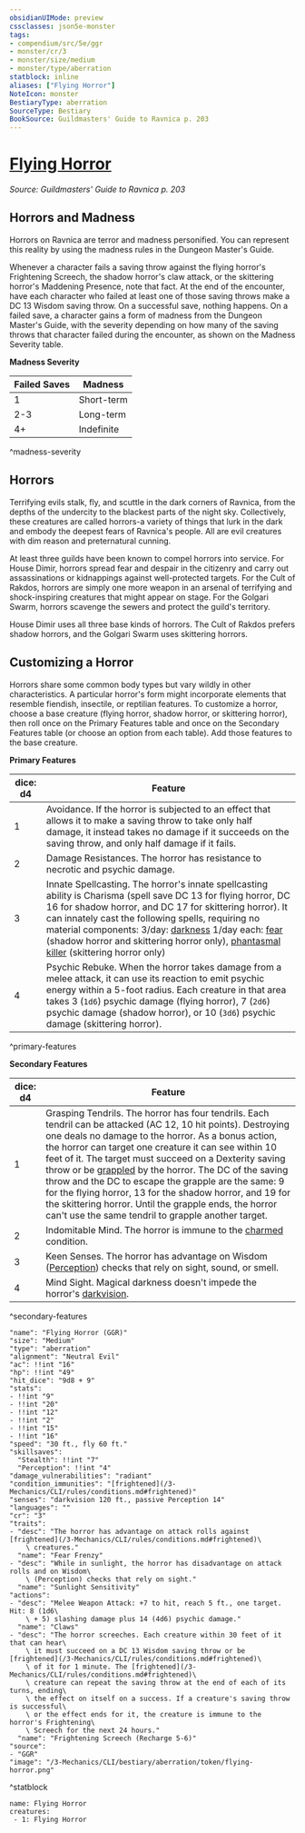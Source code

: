 ```yaml
---
obsidianUIMode: preview
cssclasses: json5e-monster
tags:
- compendium/src/5e/ggr
- monster/cr/3
- monster/size/medium
- monster/type/aberration
statblock: inline
aliases: ["Flying Horror"]
NoteIcon: monster
BestiaryType: aberration
SourceType: Bestiary
BookSource: Guildmasters' Guide to Ravnica p. 203
---
```

# [Flying Horror](3-Mechanics\CLI\bestiary\aberration/flying-horror-ggr.md)
*Source: Guildmasters' Guide to Ravnica p. 203*  

## Horrors and Madness

Horrors on Ravnica are terror and madness personified. You can represent this reality by using the madness rules in the Dungeon Master's Guide.

Whenever a character fails a saving throw against the flying horror's Frightening Screech, the shadow horror's claw attack, or the skittering horror's Maddening Presence, note that fact. At the end of the encounter, have each character who failed at least one of those saving throws make a DC 13 Wisdom saving throw. On a successful save, nothing happens. On a failed save, a character gains a form of madness from the Dungeon Master's Guide, with the severity depending on how many of the saving throws that character failed during the encounter, as shown on the Madness Severity table.

**Madness Severity**

| Failed Saves | Madness |
|--------------|---------|
| 1 | Short-term |
| 2-3 | Long-term |
| 4+ | Indefinite |
^madness-severity

## Horrors

Terrifying evils stalk, fly, and scuttle in the dark corners of Ravnica, from the depths of the undercity to the blackest parts of the night sky. Collectively, these creatures are called horrors-a variety of things that lurk in the dark and embody the deepest fears of Ravnica's people. All are evil creatures with dim reason and preternatural cunning.

At least three guilds have been known to compel horrors into service. For House Dimir, horrors spread fear and despair in the citizenry and carry out assassinations or kidnappings against well-protected targets. For the Cult of Rakdos, horrors are simply one more weapon in an arsenal of terrifying and shock-inspiring creatures that might appear on stage. For the Golgari Swarm, horrors scavenge the sewers and protect the guild's territory.

House Dimir uses all three base kinds of horrors. The Cult of Rakdos prefers shadow horrors, and the Golgari Swarm uses skittering horrors.

## Customizing a Horror

Horrors share some common body types but vary wildly in other characteristics. A particular horror's form might incorporate elements that resemble fiendish, insectile, or reptilian features. To customize a horror, choose a base creature (flying horror, shadow horror, or skittering horror), then roll once on the Primary Features table and once on the Secondary Features table (or choose an option from each table). Add those features to the base creature.


**Primary Features**

| dice: d4 | Feature |
|----------|---------|
| 1 | Avoidance. If the horror is subjected to an effect that allows it to make a saving throw to take only half damage, it instead takes no damage if it succeeds on the saving throw, and only half damage if it fails. |
| 2 | Damage Resistances. The horror has resistance to necrotic and psychic damage. |
| 3 | Innate Spellcasting. The horror's innate spellcasting ability is Charisma (spell save DC 13 for flying horror, DC 16 for shadow horror, and DC 17 for skittering horror). It can innately cast the following spells, requiring no material components: 3/day: [darkness](/3-Mechanics/CLI/spells/darkness.md) 1/day each: [fear](/3-Mechanics/CLI/spells/fear.md) (shadow horror and skittering horror only), [phantasmal killer](/3-Mechanics/CLI/spells/phantasmal-killer.md) (skittering horror only) |
| 4 | Psychic Rebuke. When the horror takes damage from a melee attack, it can use its reaction to emit psychic energy within a 5-foot radius. Each creature in that area takes 3 (`1d6`) psychic damage (flying horror), 7 (`2d6`) psychic damage (shadow horror), or 10 (`3d6`) psychic damage (skittering horror). |
^primary-features

**Secondary Features**

| dice: d4 | Feature |
|----------|---------|
| 1 | Grasping Tendrils. The horror has four tendrils. Each tendril can be attacked (AC 12, 10 hit points). Destroying one deals no damage to the horror. As a bonus action, the horror can target one creature it can see within 10 feet of it. The target must succeed on a Dexterity saving throw or be [grappled](/3-Mechanics/CLI/rules/conditions.md#grappled) by the horror. The DC of the saving throw and the DC to escape the grapple are the same: 9 for the flying horror, 13 for the shadow horror, and 19 for the skittering horror. Until the grapple ends, the horror can't use the same tendril to grapple another target. |
| 2 | Indomitable Mind. The horror is immune to the [charmed](/3-Mechanics/CLI/rules/conditions.md#charmed) condition. |
| 3 | Keen Senses. The horror has advantage on Wisdom ([Perception](/3-Mechanics/CLI/rules/skills.md#Perception)) checks that rely on sight, sound, or smell. |
| 4 | Mind Sight. Magical darkness doesn't impede the horror's [darkvision](/3-Mechanics/CLI/rules/senses.md#darkvision). |
^secondary-features

```statblock
"name": "Flying Horror (GGR)"
"size": "Medium"
"type": "aberration"
"alignment": "Neutral Evil"
"ac": !!int "16"
"hp": !!int "49"
"hit_dice": "9d8 + 9"
"stats":
- !!int "9"
- !!int "20"
- !!int "12"
- !!int "2"
- !!int "15"
- !!int "16"
"speed": "30 ft., fly 60 ft."
"skillsaves":
  "Stealth": !!int "7"
  "Perception": !!int "4"
"damage_vulnerabilities": "radiant"
"condition_immunities": "[frightened](/3-Mechanics/CLI/rules/conditions.md#frightened)"
"senses": "darkvision 120 ft., passive Perception 14"
"languages": ""
"cr": "3"
"traits":
- "desc": "The horror has advantage on attack rolls against [frightened](/3-Mechanics/CLI/rules/conditions.md#frightened)\
    \ creatures."
  "name": "Fear Frenzy"
- "desc": "While in sunlight, the horror has disadvantage on attack rolls and on Wisdom\
    \ (Perception) checks that rely on sight."
  "name": "Sunlight Sensitivity"
"actions":
- "desc": "Melee Weapon Attack: +7 to hit, reach 5 ft., one target. Hit: 8 (1d6\
    \ + 5) slashing damage plus 14 (4d6) psychic damage."
  "name": "Claws"
- "desc": "The horror screeches. Each creature within 30 feet of it that can hear\
    \ it must succeed on a DC 13 Wisdom saving throw or be [frightened](/3-Mechanics/CLI/rules/conditions.md#frightened)\
    \ of it for 1 minute. The [frightened](/3-Mechanics/CLI/rules/conditions.md#frightened)\
    \ creature can repeat the saving throw at the end of each of its turns, ending\
    \ the effect on itself on a success. If a creature's saving throw is successful\
    \ or the effect ends for it, the creature is immune to the horror's Frightening\
    \ Screech for the next 24 hours."
  "name": "Frightening Screech (Recharge 5-6)"
"source":
- "GGR"
"image": "/3-Mechanics/CLI/bestiary/aberration/token/flying-horror.png"
```
^statblock

```encounter-table
name: Flying Horror
creatures:
 - 1: Flying Horror
```